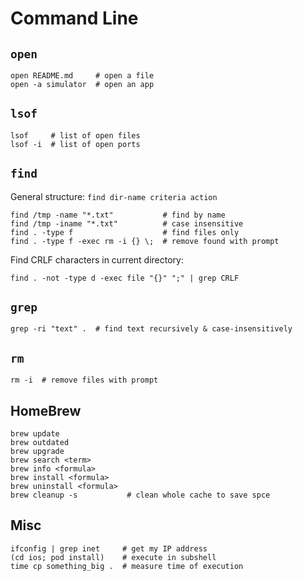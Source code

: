 # Command Line

## `open`

```
open README.md     # open a file
open -a simulator  # open an app
```

## `lsof`

```
lsof     # list of open files
lsof -i  # list of open ports
```

## `find`

General structure: `find dir-name criteria action`

```
find /tmp -name "*.txt"           # find by name
find /tmp -iname "*.txt"          # case insensitive
find . -type f                    # find files only
find . -type f -exec rm -i {} \;  # remove found with prompt
```

Find CRLF characters in current directory:

```
find . -not -type d -exec file "{}" ";" | grep CRLF
```

## `grep`

```
grep -ri "text" .  # find text recursively & case-insensitively
```

## `rm`

```
rm -i  # remove files with prompt 
```

## HomeBrew

```
brew update
brew outdated
brew upgrade
brew search <term>
brew info <formula>
brew install <formula>
brew uninstall <formula>
brew cleanup -s           # clean whole cache to save spce
```

## Misc

```
ifconfig | grep inet     # get my IP address
(cd ios; pod install)    # execute in subshell
time cp something_big .  # measure time of execution
```